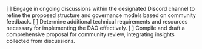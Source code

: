 [ ] Engage in ongoing discussions within the designated Discord channel to refine the proposed structure and governance models based on community feedback.
[ ] Determine additional technical requirements and resources necessary for implementing the DAO effectively.
[ ] Compile and draft a comprehensive proposal for community review, integrating insights collected from discussions.